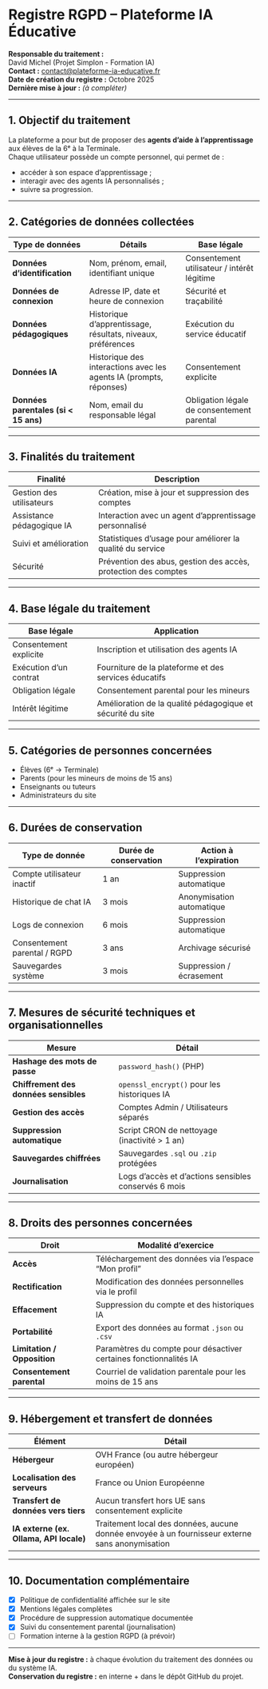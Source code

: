 # Registre RGPD – Plateforme IA Éducative

**Responsable du traitement :**  
David Michel (Projet Simplon - Formation IA)  
**Contact :** contact@plateforme-ia-educative.fr  
**Date de création du registre :** Octobre 2025  
**Dernière mise à jour :** _(à compléter)_

---

## 1. Objectif du traitement

La plateforme a pour but de proposer des **agents d’aide à l’apprentissage** aux élèves de la 6ᵉ à la Terminale.  
Chaque utilisateur possède un compte personnel, qui permet de :
- accéder à son espace d’apprentissage ;
- interagir avec des agents IA personnalisés ;
- suivre sa progression.

---

## 2. Catégories de données collectées

| Type de données | Détails | Base légale |
|------------------|----------|--------------|
| **Données d’identification** | Nom, prénom, email, identifiant unique | Consentement utilisateur / intérêt légitime |
| **Données de connexion** | Adresse IP, date et heure de connexion | Sécurité et traçabilité |
| **Données pédagogiques** | Historique d’apprentissage, résultats, niveaux, préférences | Exécution du service éducatif |
| **Données IA** | Historique des interactions avec les agents IA (prompts, réponses) | Consentement explicite |
| **Données parentales (si < 15 ans)** | Nom, email du responsable légal | Obligation légale de consentement parental |

---

## 3. Finalités du traitement

| Finalité | Description |
|-----------|-------------|
| Gestion des utilisateurs | Création, mise à jour et suppression des comptes |
| Assistance pédagogique IA | Interaction avec un agent d’apprentissage personnalisé |
| Suivi et amélioration | Statistiques d’usage pour améliorer la qualité du service |
| Sécurité | Prévention des abus, gestion des accès, protection des comptes |

---

## 4. Base légale du traitement

| Base légale | Application |
|--------------|-------------|
| Consentement explicite | Inscription et utilisation des agents IA |
| Exécution d’un contrat | Fourniture de la plateforme et des services éducatifs |
| Obligation légale | Consentement parental pour les mineurs |
| Intérêt légitime | Amélioration de la qualité pédagogique et sécurité du site |

---

## 5. Catégories de personnes concernées

- Élèves (6ᵉ → Terminale)  
- Parents (pour les mineurs de moins de 15 ans)  
- Enseignants ou tuteurs  
- Administrateurs du site

---

## 6. Durées de conservation

| Type de donnée | Durée de conservation | Action à l’expiration |
|-----------------|------------------------|------------------------|
| Compte utilisateur inactif | 1 an | Suppression automatique |
| Historique de chat IA | 3 mois | Anonymisation automatique |
| Logs de connexion | 6 mois | Suppression automatique |
| Consentement parental / RGPD | 3 ans | Archivage sécurisé |
| Sauvegardes système | 3 mois | Suppression / écrasement |

---

## 7. Mesures de sécurité techniques et organisationnelles

| Mesure | Détail |
|---------|---------|
| **Hashage des mots de passe** | `password_hash()` (PHP) |
| **Chiffrement des données sensibles** | `openssl_encrypt()` pour les historiques IA |
| **Gestion des accès** | Comptes Admin / Utilisateurs séparés |
| **Suppression automatique** | Script CRON de nettoyage (inactivité > 1 an) |
| **Sauvegardes chiffrées** | Sauvegardes `.sql` ou `.zip` protégées |
| **Journalisation** | Logs d’accès et d’actions sensibles conservés 6 mois |

---

## 8. Droits des personnes concernées

| Droit | Modalité d’exercice |
|--------|----------------------|
| **Accès** | Téléchargement des données via l’espace “Mon profil” |
| **Rectification** | Modification des données personnelles via le profil |
| **Effacement** | Suppression du compte et des historiques IA |
| **Portabilité** | Export des données au format `.json` ou `.csv` |
| **Limitation / Opposition** | Paramètres du compte pour désactiver certaines fonctionnalités IA |
| **Consentement parental** | Courriel de validation parentale pour les moins de 15 ans |

---

## 9. Hébergement et transfert de données

| Élément | Détail |
|----------|--------|
| **Hébergeur** | OVH France (ou autre hébergeur européen) |
| **Localisation des serveurs** | France ou Union Européenne |
| **Transfert de données vers tiers** | Aucun transfert hors UE sans consentement explicite |
| **IA externe (ex. Ollama, API locale)** | Traitement local des données, aucune donnée envoyée à un fournisseur externe sans anonymisation |

---

## 10. Documentation complémentaire

- [x] Politique de confidentialité affichée sur le site  
- [x] Mentions légales complètes  
- [x] Procédure de suppression automatique documentée  
- [x] Suivi du consentement parental (journalisation)  
- [ ] Formation interne à la gestion RGPD (à prévoir)

---

**Mise à jour du registre :** à chaque évolution du traitement des données ou du système IA.  
**Conservation du registre :** en interne + dans le dépôt GitHub du projet.